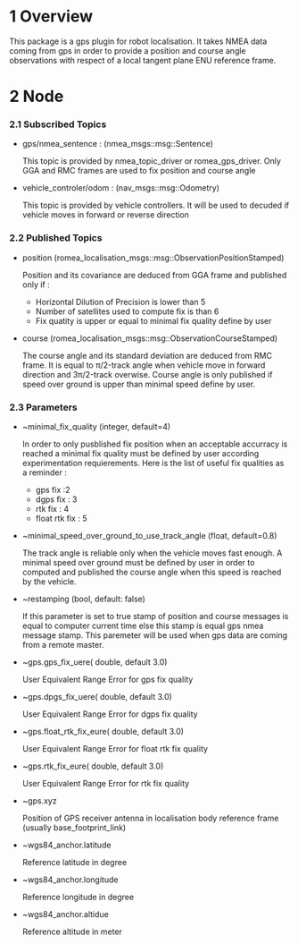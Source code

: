 # 1 Overview #

This package is a gps plugin for robot localisation. It takes NMEA data coming from gps in order to provide a position and course angle observations with respect of a local tangent plane ENU reference frame.

# 2 Node #

### 2.1 Subscribed Topics ###


- gps/nmea_sentence : (nmea_msgs::msg::Sentence)

  This topic is provided by nmea_topic_driver or romea_gps_driver. Only GGA and RMC frames are used to fix position and course angle

- vehicle_controler/odom : (nav_msgs::msg::Odometry)

  This topic is provided by vehicle controllers. It will be used to decuded if vehicle moves in forward or reverse direction

### 2.2 Published Topics ###

- position (romea_localisation_msgs::msg::ObservationPositionStamped)

    Position and its covariance are deduced from GGA frame and published only if :
    - Horizontal Dilution of Precision is lower than 5
    - Number of satellites used to compute fix is than 6
    - Fix quatity is upper or equal to minimal fix quality define by user

- course (romea_localisation_msgs::msg::ObservationCourseStamped)

    The course angle and its standard deviation are deduced from RMC frame.
    It is equal to &#960;/2-track angle when vehicle move in forward direction and 3&#960;/2-track overwise. Course angle is only published if speed over ground is upper than minimal speed define by user.  

### 2.3 Parameters ###

- ~minimal_fix_quality (integer, default=4)

  In order to only pusblished fix position when an acceptable accurracy is reached a minimal fix quality must be defined by user according experimentation requierements. Here is the list of useful fix qualities as a reminder :
    - gps fix :2
    - dgps fix : 3
    - rtk fix : 4
    - float rtk fix : 5

- ~minimal_speed_over_ground_to_use_track_angle (float, default=0.8)

  The track angle is reliable only when the vehicle moves fast enough. A minimal speed over ground must be defined by user in order to computed and published the course angle when this speed is reached by the vehicle.

- ~restamping (bool, default: false)

  If this parameter is set to true stamp of position and course messages is equal to computer current time else this stamp is equal gps nmea message stamp.  This paremeter will be used when gps data are coming from a remote master.


- ~gps.gps_fix_uere( double, default 3.0)

  User Equivalent Range Error for gps fix quality

- ~gps.dpgs_fix_uere( double, default 3.0)

  User Equivalent Range Error for dgps fix quality

- ~gps.float_rtk_fix_eure( double, default 3.0)

  User Equivalent Range Error for float rtk fix quality

- ~gps.rtk_fix_eure( double, default 3.0)

  User Equivalent Range Error for rtk fix quality

- ~gps.xyz

  Position of GPS receiver antenna in localisation body reference frame (usually base_footprint_link)

- ~wgs84_anchor.latitude 
  
  Reference latitude in degree

- ~wgs84_anchor.longitude 
  
  Reference longitude in degree

- ~wgs84_anchor.altidue 
  
  Reference altitude in meter
